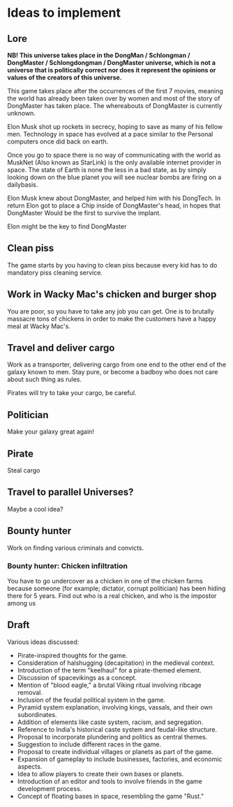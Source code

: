 # Ideas to implement

## Lore

**NB! This universe takes place in the DongMan / Schlongman / DongMaster / Schlongdongman / DongMaster universe, which is not a universe that is politically correct nor does it represent the opinions or values of the creators of this universe.**

This game takes place after the occurrences of the first 7 movies, meaning the world has already been taken over by women and most of the story of DongMaster has taken place. The whereabouts of DongMaster is currently unknown.

Elon Musk shot up rockets in secrecy, hoping to save as many of his fellow men.
Technology in space has evolved at a pace similar to the Personal computers once did back on earth.

Once you go to space there is no way of communicating with the world as MuskNet (Also known as StarLink) is the only available internet provider in space.
The state of Earth is none the less in a bad state, as by simply looking down on the blue planet you will see nuclear bombs are firing on a dailybasis.

Elon Musk knew about DongMaster, and helped him with his DongTech.
In return Elon got to place a Chip inside of DongMaster's head, in hopes that DongMaster Would be the first to survive the implant.

Elon might be the key to find DongMaster

## Clean piss

The game starts by you having to clean piss because every kid has to do mandatory piss cleaning service.

## Work in Wacky Mac's chicken and burger shop

You are poor, so you have to take any job you can get. One is to brutally massacre tons of chickens in order to make the customers have a happy meal at Wacky Mac's.

## Travel and deliver cargo

Work as a transporter, delivering cargo from one end to the other end of the galaxy known to men.
Stay pure, or become a badboy who does not care about such thing as rules.

Pirates will try to take your cargo, be careful.

## Politician

Make your galaxy great again!

## Pirate

Steal cargo

## Travel to parallel Universes?

Maybe a cool idea?

## Bounty hunter

Work on finding various criminals and convicts.

### Bounty hunter: Chicken infiltration

You have to go undercover as a chicken in one of the chicken farms because someone (for example; dictator, corrupt politician) has been hiding there for 5 years.
Find out who is a real chicken, and who is the impostor among us



## Draft

Various ideas discussed:

- Pirate-inspired thoughts for the game.
- Consideration of halshugging (decapitation) in the medieval context.
- Introduction of the term "keelhaul" for a pirate-themed element.
- Discussion of spacevikings as a concept.
- Mention of "blood eagle," a brutal Viking ritual involving ribcage removal.
- Inclusion of the feudal political system in the game.
- Pyramid system explanation, involving kings, vassals, and their own subordinates.
- Addition of elements like caste system, racism, and segregation.
- Reference to India's historical caste system and feudal-like structure.
- Proposal to incorporate plundering and politics as central themes.
- Suggestion to include different races in the game.
- Proposal to create individual villages or planets as part of the game.
- Expansion of gameplay to include businesses, factories, and economic aspects.
- Idea to allow players to create their own bases or planets.
- Introduction of an editor and tools to involve friends in the game development process.
- Concept of floating bases in space, resembling the game "Rust."
